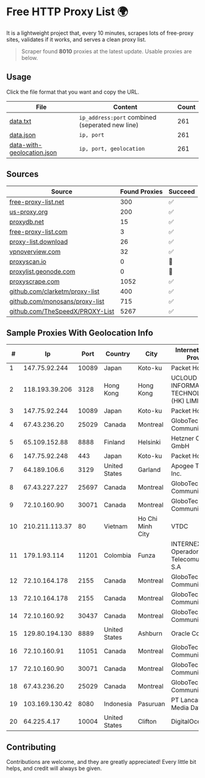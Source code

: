 
# Free HTTP Proxy List 🌍

It is a lightweight project that, every 10 minutes, scrapes lots of free-proxy sites, validates if it works, and serves a clean proxy list.


> Scraper found **8010** proxies at the latest update. Usable proxies are below.

## Usage

Click the file format that you want and copy the URL.


|File|Content|Count|
|----|-------|-----|
|[data.txt](https://raw.githubusercontent.com/themiralay/Proxy-List-World/master/data.txt)|`ip_address:port` combined (seperated new line)|261|
|[data.json](https://raw.githubusercontent.com/themiralay/Proxy-List-World/master/data.json)|`ip, port`|261|
|[data-with-geolocation.json](https://raw.githubusercontent.com/themiralay/Proxy-List-World/master/data-with-geolocation.json)|`ip, port, geolocation`|261|

## Sources

|Source|Found Proxies|Succeed|
|------|-------------|-------|
|[free-proxy-list.net](https://free-proxy-list.net)|300|✅|
|[us-proxy.org](https://www.us-proxy.org)|200|✅|
|[proxydb.net](http://proxydb.net)|15|✅|
|[free-proxy-list.com](https://free-proxy-list.com/?page=&port=&type%5B%5D=http&type%5B%5D=https&up_time=0&search=Search)|3|✅|
|[proxy-list.download](https://www.proxy-list.download/HTTP)|26|✅|
|[vpnoverview.com](https://vpnoverview.com/privacy/anonymous-browsing/free-proxy-servers)|32|✅|
|[proxyscan.io](https://www.proxyscan.io)|0|🚫|
|[proxylist.geonode.com](https://proxylist.geonode.com/api/proxy-list?limit=300&page=1&sort_by=lastChecked&sort_type=desc&protocols=http,https)|0|🚫|
|[proxyscrape.com](https://api.proxyscrape.com/v2/?request=displayproxies&protocol=http&timeout=10000&country=all&ssl=all&anonymity=all)|1052|✅|
|[github.com/clarketm/proxy-list](https://raw.githubusercontent.com/clarketm/proxy-list/master/proxy-list-raw.txt)|400|✅|
|[github.com/monosans/proxy-list](https://raw.githubusercontent.com/monosans/proxy-list/main/proxies/http.txt)|715|✅|
|[github.com/TheSpeedX/PROXY-List](https://raw.githubusercontent.com/TheSpeedX/PROXY-List/master/http.txt)|5267|✅|


## Sample Proxies With Geolocation Info

|#|Ip|Port|Country|City|Internet Service Provider|
|-|--|----|-------|----|-------------------------|
|1|147.75.92.244|10089|Japan|Koto-ku|Packet Host, Inc.|
|2|118.193.39.206|3128|Hong Kong|Hong Kong|UCLOUD INFORMATION TECHNOLOGY (HK) LIMITED|
|3|147.75.92.244|10089|Japan|Koto-ku|Packet Host, Inc.|
|4|67.43.236.20|25029|Canada|Montreal|GloboTech Communications|
|5|65.109.152.88|8888|Finland|Helsinki|Hetzner Online GmbH|
|6|147.75.92.248|443|Japan|Koto-ku|Packet Host, Inc.|
|7|64.189.106.6|3129|United States|Garland|Apogee Telecom Inc.|
|8|67.43.227.227|25697|Canada|Montreal|GloboTech Communications|
|9|72.10.160.90|30071|Canada|Montreal|GloboTech Communications|
|10|210.211.113.37|80|Vietnam|Ho Chi Minh City|VTDC|
|11|179.1.93.114|11201|Colombia|Funza|INTERNEXA Brasil Operadora de TelecomunicaÔÔes S.A|
|12|72.10.164.178|2155|Canada|Montreal|GloboTech Communications|
|13|72.10.164.178|2155|Canada|Montreal|GloboTech Communications|
|14|72.10.160.92|30437|Canada|Montreal|GloboTech Communications|
|15|129.80.194.130|8889|United States|Ashburn|Oracle Corporation|
|16|72.10.160.91|11051|Canada|Montreal|GloboTech Communications|
|17|72.10.160.90|30071|Canada|Montreal|GloboTech Communications|
|18|67.43.236.20|25029|Canada|Montreal|GloboTech Communications|
|19|103.169.130.42|8080|Indonesia|Pasuruan|PT Lancar Artha Media Data|
|20|64.225.4.17|10004|United States|Clifton|DigitalOcean, LLC|



## Contributing

Contributions are welcome, and they are greatly appreciated! Every
little bit helps, and credit will always be given.

